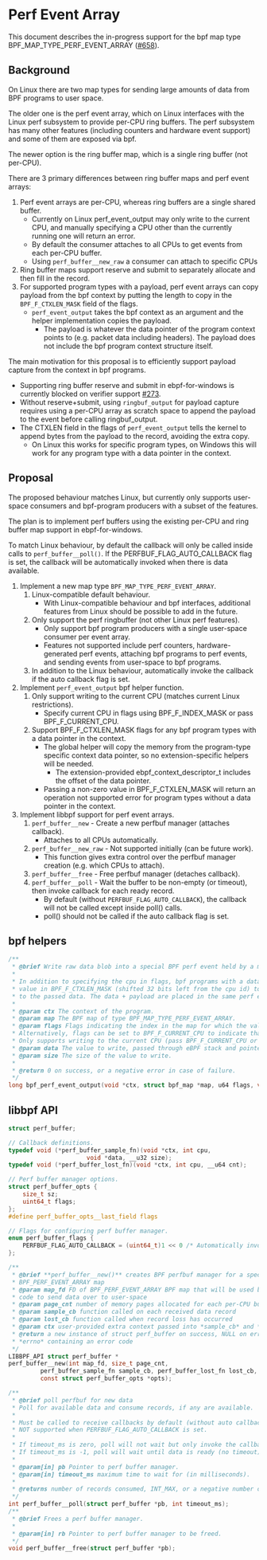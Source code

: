 # Perf Event Array

This document describes the in-progress support for the bpf map type BPF_MAP_TYPE_PERF_EVENT_ARRAY ([#658](https://github.com/microsoft/ebpf-for-windows/issues/658)).

## Background

On Linux there are two map types for sending large amounts of data from BPF programs to user space.

The older one is the perf event array, which on Linux interfaces with the Linux perf subsystem to provide
per-CPU ring buffers. The perf subsystem has many other features (including counters and hardware event support)
and some of them are exposed via bpf.

The newer option is the ring buffer map, which is a single ring buffer (not per-CPU).

There are 3 primary differences between ring buffer maps and perf event arrays:

  1. Perf event arrays are per-CPU, whereas ring buffers are a single shared buffer.
      - Currently on Linux perf_event_output may only write to the current CPU,
        and manually specifying a CPU other than the currently running one will return an error.
      - By default the consumer attaches to all CPUs to get events from each per-CPU buffer.
      - Using `perf_buffer__new_raw` a consumer can attach to specific CPUs
  2. Ring buffer maps support reserve and submit to separately allocate and then fill in the record.
  3. For supported program types with a payload, perf event arrays can copy payload from the bpf context by
  putting the length to copy in the `BPF_F_CTXLEN_MASK` field of the flags.
      - `perf_event_output` takes the bpf context as an argument and the helper implementation copies the payload.
          - The payload is whatever the data pointer of the program context points to (e.g. packet data including headers). The payload does not include the bpf program context structure itself.

The main motivation for this proposal is to efficiently support payload capture from the context in bpf programs.
- Supporting ring buffer reserve and submit in ebpf-for-windows is currently blocked on verifier support [#273](https://github.com/vbpf/ebpf-verifier/issues/273).
- Without reserve+submit, using `ringbuf_output` for payload capture requires using a per-CPU array as scratch space to append the payload to the event before calling ringbuf_output.
- The CTXLEN field in the flags of `perf_event_output` tells the kernel to append bytes from the payload to the record, avoiding the extra copy.
  - On Linux this works for specific program types, on Windows this will work for any program type with a data pointer in the context.


## Proposal

The proposed behaviour matches Linux, but currently only supports user-space consumers and bpf-program producers with a subset of the features.

The plan is to implement perf buffers using the existing per-CPU and ring buffer map support in ebpf-for-windows.

To match Linux behaviour, by default the callback will only be called inside calls to `perf_buffer__poll()`.
If the PERFBUF_FLAG_AUTO_CALLBACK flag is set, the callback will be automatically invoked when there is data available.

1. Implement a new map type `BPF_MAP_TYPE_PERF_EVENT_ARRAY`.
    1. Linux-compatible default behaviour.
        - With Linux-compatible behaviour and bpf interfaces, additional features from Linux should be possible to add in the future.
    2. Only support the perf ringbuffer (not other Linux perf features).
        - Only support bpf program producers with a single user-space consumer per event array.
        - Features not supported include perf counters, hardware-generated perf events,
          attaching bpf programs to perf events, and sending events from user-space to bpf programs.
    3. In addition to the Linux behaviour, automatically invoke the callback if the auto callback flag is set.
2. Implement `perf_event_output` bpf helper function.
    1. Only support writing to the current CPU (matches current Linux restrictions).
        - Specify current CPU in flags using BPF_F_INDEX_MASK or pass BPF_F_CURRENT_CPU.
    2. Support BPF_F_CTXLEN_MASK flags for any bpf program types with a data pointer in the context.
        - The global helper will copy the memory from the program-type specific context data pointer,
          so no extension-specific helpers will be needed.
          - The extension-provided ebpf_context_descriptor_t includes the offset of the data pointer.
        - Passing a non-zero value in BPF_F_CTXLEN_MASK will return an operation not supported error for program types
          without a data pointer in the context.
2. Implement libbpf support for perf event arrays.
    1. `perf_buffer__new` - Create a new perfbuf manager (attaches callback).
        - Attaches to all CPUs automatically.
    2. `perf_buffer__new_raw` - Not supported initially (can be future work).
        - This function gives extra control over the perfbuf manager creation (e.g. which CPUs to attach).
    2. `perf_buffer__free` - Free perfbuf manager (detaches callback).
    3. `perf_buffer__poll` - Wait the buffer to be non-empty (or timeout), then invoke callback for each ready record.
        - By default (without `PERFBUF_FLAG_AUTO_CALLBACK`), the callback will not be called except inside poll() calls.
        - poll() should not be called if the auto callback flag is set.

## bpf helpers
```c
/**
 * @brief Write raw data blob into a special BPF perf event held by a map of type BPF_MAP_TYPE_PERF_EVENT_ARRAY.
 *
 * In addition to specifying the cpu in flags, bpf programs with a data pointer in their context can pass a non-zero
 * value in BPF_F_CTXLEN_MASK (shifted 32 bits left from the cpu id) to append that many bytes from the data pointer
 * to the passed data. The data + payload are placed in the same perf event array record.
 *
 * @param ctx The context of the program.
 * @param map The BPF map of type BPF_MAP_TYPE_PERF_EVENT_ARRAY.
 * @param flags Flags indicating the index in the map for which the value must be put, masked with BPF_F_INDEX_MASK.
 * Alternatively, flags can be set to BPF_F_CURRENT_CPU to indicate that the index of the current CPU core should be used.
 * Only supports writing to the current CPU (pass BPF_F_CURRENT_CPU or manually specify current CPU at dispatch).
 * @param data The value to write, passed through eBPF stack and pointed by data.
 * @param size The size of the value to write.
 *
 * @return 0 on success, or a negative error in case of failure.
 */
long bpf_perf_event_output(void *ctx, struct bpf_map *map, u64 flags, void *data, u64 size)
```

## libbpf API
```c
struct perf_buffer;

// Callback definitions.
typedef void (*perf_buffer_sample_fn)(void *ctx, int cpu,
				      void *data, __u32 size);
typedef void (*perf_buffer_lost_fn)(void *ctx, int cpu, __u64 cnt);

// Perf buffer manager options.
struct perf_buffer_opts {
	size_t sz;
    uint64_t flags;
};
#define perf_buffer_opts__last_field flags

// Flags for configuring perf buffer manager.
enum perf_buffer_flags {
    PERFBUF_FLAG_AUTO_CALLBACK = (uint64_t)1 << 0 /* Automatically invoke callback for each record */
};

/**
 * @brief **perf_buffer__new()** creates BPF perfbuf manager for a specified
 * BPF_PERF_EVENT_ARRAY map
 * @param map_fd FD of BPF_PERF_EVENT_ARRAY BPF map that will be used by BPF
 * code to send data over to user-space
 * @param page_cnt number of memory pages allocated for each per-CPU buffer
 * @param sample_cb function called on each received data record
 * @param lost_cb function called when record loss has occurred
 * @param ctx user-provided extra context passed into *sample_cb* and *lost_cb*
 * @return a new instance of struct perf_buffer on success, NULL on error with
 * *errno* containing an error code
 */
LIBBPF_API struct perf_buffer *
perf_buffer__new(int map_fd, size_t page_cnt,
		 perf_buffer_sample_fn sample_cb, perf_buffer_lost_fn lost_cb, void *ctx,
		 const struct perf_buffer_opts *opts);

/**
 * @brief poll perfbuf for new data
 * Poll for available data and consume records, if any are available.
 *
 * Must be called to receive callbacks by default (without auto callbacks).
 * NOT supported when PERFBUF_FLAG_AUTO_CALLBACK is set.
 *
 * If timeout_ms is zero, poll will not wait but only invoke the callback on records that are ready.
 * If timeout_ms is -1, poll will wait until data is ready (no timeout).
 *
 * @param[in] pb Pointer to perf buffer manager.
 * @param[in] timeout_ms maximum time to wait for (in milliseconds).
 *
 * @returns number of records consumed, INT_MAX, or a negative number on error
 */
int perf_buffer__poll(struct perf_buffer *pb, int timeout_ms);
/**
 * @brief Frees a perf buffer manager.
 *
 * @param[in] rb Pointer to perf buffer manager to be freed.
 */
void perf_buffer__free(struct perf_buffer *pb);
```
